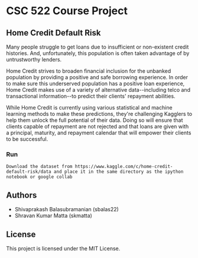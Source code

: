 # CSC 522 Course Project

## Home Credit Default Risk

Many people struggle to get loans due to insufficient or non-existent credit histories. And, unfortunately, this population is often taken advantage of by untrustworthy lenders.

Home Credit strives to broaden financial inclusion for the unbanked population by providing a positive and safe borrowing experience. In order to make sure this underserved population has a positive loan experience, Home Credit makes use of a variety of alternative data--including telco and transactional information--to predict their clients' repayment abilities.

While Home Credit is currently using various statistical and machine learning methods to make these predictions, they're challenging Kagglers to help them unlock the full potential of their data. Doing so will ensure that clients capable of repayment are not rejected and that loans are given with a principal, maturity, and repayment calendar that will empower their clients to be successful.

### Run

```
Download the dataset from https://www.kaggle.com/c/home-credit-default-risk/data and place it in the same directory as the ipython notebook or google collab
```
## Authors

* Shivaprakash Balasubramanian (sbalas22)
* Shravan Kumar Matta (skmatta)

## License

This project is licensed under the MIT License.